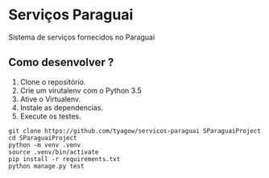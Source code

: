 # Serviços Paraguai

Sistema de serviços fornecidos no Paraguai

## Como desenvolver ?

1. Clone o repositório.
2. Crie um virutalenv com o Python 3.5
3. Ative o Virtualenv.
4. Instale as dependencias.
5. Execute os testes.

```console
git clone https://github.com/tyagow/servicos-paraguai SParaguaiProject
cd SParaguaiProject
python -m venv .venv
source .venv/bin/activate
pip install -r requirements.txt
python manage.py test
```
